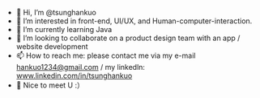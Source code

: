 - 👋 Hi, I’m @tsunghankuo
- 👀 I’m interested in front-end, UI/UX, and Human-computer-interaction.
- 🌱 I’m currently learning Java
- 💞️ I’m looking to collaborate on a product design team with an app / website development
- 📫 How to reach me: please contact me via my e-mail hankuo1234@gmail.com / 
my linkedln: www.linkedin.com/in/tsunghankuo
- 🦕 Nice to meet U :）

<!---
tsunghankuo/tsunghankuo is a ✨ special ✨ repository because its `README.md` (this file) appears on your GitHub profile.
You can click the Preview link to take a look at your changes.
--->
